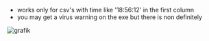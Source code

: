 - works only for csv's with time like '18:56:12' in the first column
- you may get a virus warning on the exe but there is non definitely

![grafik](https://github.com/philippoo66/eBZaehler/assets/122479122/265a129d-9783-4801-879d-be1c44b21cc6)

